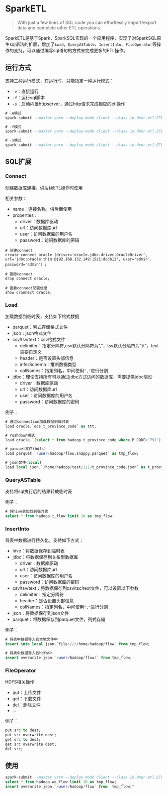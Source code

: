 # SparkETL
> With just a few lines of SQL code you can effortlessly import/export data and complete other ETL operations.

SparkETL是基于Spark，SparkSQL实现的一个应用程序，实现了对SparkSQL原生sql语法的扩展，增加了`Load`，`QueryASTable`、`InsertInto`、`FileOperator`等操作的支持，可以通过编写sql语句的方式来完成更多的ETL操作。

##  运行方式

支持三种运行模式，在运行时，只能指定一种运行模式：

- `-e`：直接运行
- `-f`：运行sql脚本
- `-s`：启动内置httpserver，通过http请求完成相应的etl操作

```sql
# -e模式
spark-submit --master yarn --deploy-mode client --class io.dxer.etl.ETLApp /home/hadoop/app/dxer-etl-1.0-SNAPSHOT.jar -e "select phone from t_app_userinfo as user;"

# -f模式
spark-submit --master yarn --deploy-mode client --class io.dxer.etl.ETLApp /home/hadoop/app/dxer-etl-1.0-SNAPSHOT.jar -f /home/hadoop/app/etl.sql

# -s模式
spark-submit --master yarn --deploy-mode client --class io.dxer.etl.ETLApp /home/hadoop/app/dxer-etl-1.0-SNAPSHOT.jar -s -p 8099
```

## SQL扩展

### Connect
创建数据库连接，供后续ETL操作时使用

相关参数：
- name：连接名称，供后面使用
- properties：
  - driver：数据库驱动
  - url：访问数据库url
  - user：访问数据库的用户名
  - password：访问数据库的密码


```
# 创建connect
create connect oracle (driver='oracle.jdbc.driver.OracleDriver', url='jdbc:oracle:thin:@192.168.132.149:1521:dcdb12', user='admin', password='admin'）;

# 删除connect
drop connect oracle;

# 查看connect配置信息
show cronnect oracle;
```



###  Load

加载数据到临时表，支持如下格式数据

- parquet：列式存储格式文件
- json：json格式文件
- csv/tsv/text：csv格式文件
  - delimiter：指定分隔符,csv默认分隔符为","，tsv默认分隔符为"\t"，text需要自定义
  - header：是否设置头部信息
  - inferSchema：推断数据类型
  - colNames：指定列名，中间使用`","`进行分割
- jdbc：理论支持所有可以通过jdbc方式访问的数据库，需要提供jdbc驱动
  - driver：数据库驱动
  - url：访问数据库url
  - user：访问数据库的用户名
  - password：访问数据库的密码

例子：

```sql
# 通过connection加载数据到临时表
load oracle.`ods.t_province_code` as ttt;

# Pushdown模式
load oracle.`(select * from hadoop.t_province_code where P_CODE>'791') t_province_code_alias` as t_province_code;

# parquet文件(hdfs)
load parquet.`/user/hadoop/flow.snappy.parquet` as tmp_flow;

# json文件(local)
load local json.`/home/hadoop/test/111/t_province_code.json` as t_province_code;
```



### QueryASTable

支持将sql执行后的结果转成临时表

例子：

```sql
# 将hive表加载到临时表
select * from hadoop.t_flow limit 10 as tmp_flow;
```



### InsertInto

将表中数据进行持久化，支持如下方式：

- hive：将数据保存到临时表
- jdbc：将数据保存到关系型数据库
  - driver：数据库驱动
  - url：访问数据库url
  - user：访问数据库的用户名
  - password：访问数据库的密码
- csv/tsv/text：将数据保存到csv/tsc/text文件，可以设置以下参数
  - delimiter：指定分隔符
  - header：是否设置头部信息
  - colNames：指定列名，中间使用`","`进行分割
- json：将数据保存到json文件
- parquet：将数据保存到parquet文件，列式存储

例子：

```sql
# 将表中数据导入到本地文件中
insert into local json.`file:////home/hadoop/flow` from tmp_flow;

# 将表中数据导入到hdfs中
insert overwrite json.`/user/hadoop/flow/` from tmp_flow;

```



### FileOperator

HDFS相关操作

- put：上传文件
- get：下载文件
- del：删除文件
- ...

例子：

```sql
put src to dest;
put src overwrite dest;
get src to dest;
get src overwrite dest;
del src;
```


## 使用

```sql
spark-submit --master yarn --deploy-mode client --class io.dxer.etl.ETLApp /home/hadoop/app/dxer-etl-1.0-SNAPSHOT.jar -e "
select * from hadoop.wo_flow limit 10 as tmp_flow;
insert overwrite json.`/user/hadoop/flow` from  tmp_flow;"
```

